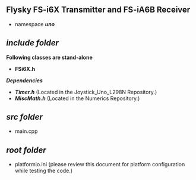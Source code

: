 ## Flysky FS-i6X Transmitter and FS-iA6B Receiver

- namespace ***uno***

## ***include folder***

**Following classes are stand-alone**
- **FSi6X.h**

***Dependencies***
- ***Timer.h***        (Located in the Joystick_Uno_L298N Repository.)
- ***MiscMath.h***     (Located in the Numerics Repository.)

## ***src folder***

- main.cpp

## ***root folder***

- platformio.ini        (please review this document for platform configuration while testing the code.)
